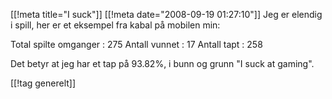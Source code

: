 [[!meta  title="I suck"]]
[[!meta  date="2008-09-19 01:27:10"]]
Jeg er elendig i spill, her er et eksempel fra kabal på mobilen min:

Total spilte omganger : 275
Antall vunnet : 17
Antall tapt : 258

Det betyr at jeg har et tap på 93.82%, i bunn og grunn "I suck at gaming".

[[!tag  generelt]]
